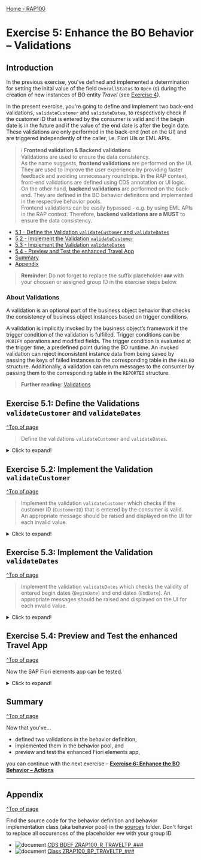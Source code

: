 [Home - RAP100](../../#exercises)

# Exercise 5: Enhance the BO Behavior – Validations 

## Introduction 

In the previous exercise, you've defined and implemented a determination for setting the inital value of the field `OverallStatus` to `Open` (`O`) during the creation of new instances of BO entity _Travel_ (see [Exercise 4](../ex4/readme.md)).

In the present exercise, you're going to define and implement two back-end validations, `validateCustomer` and `validateDates`, to respectively check if the customer ID that is entered by the consumer is valid and if the begin date is in the future and if the value of the end date is after the begin date. These validations are only performed in the back-end (not on the UI) and are triggered independently of the caller, i.e. Fiori UIs or EML APIs.

> ℹ **Frontend validation & Backend validations**     
> Validations are used to ensure the data consistency.   
> As the name suggests, **frontend validations** are performed on the UI. They are used to improve the user experience by providing faster feedback and avoiding unnecessary roundtrips. In the RAP context, front-end validations are defined using CDS annotation or UI logic.  
> On the other hand, **backend validations** are performed on the back-end. They are defined in the BO behavior definitons and implemented in the respective behavior pools.   
> Frontend validations can be easily bypassed - e.g. by using EML APIs in the RAP context. Therefore, **backend validations are a MUST** to ensure the data consistency.

- [5.1 - Define the Validation `validateCustomer` and `validateDates`](#exercise-51-define-the-validations-validatecustomer-and-validatedates)
- [5.2 - Implement the Validation `validateCustomer`](#exercise-52-implement-the-validation-validatecustomer)
- [5.3 - Implement the Validation `validateDates`](#exercise-53-implement-the-validation-validatedates)
- [5.4 - Preview and Test the enhanced Travel App](#exercise-54-preview-and-test-the-enhanced-travel-app)
- [Summary](#summary)  
- [Appendix](#appendix)

> **Reminder**: Do not forget to replace the suffix placeholder **`###`** with your choosen or assigned group ID in the exercise steps below. 

### About Validations

A validation is an optional part of the business object behavior that checks the consistency of business object instances based on trigger conditions. 

A validation is implicitly invoked by the business object’s framework if the trigger condition of the validation is fulfilled. Trigger conditions can be `MODIFY` operations and modified fields. The trigger condition is evaluated at the trigger time, a predefined point during the BO runtime. An invoked validation can reject inconsistent instance data from being saved by passing the keys of failed instances to the corresponding table in the `FAILED` structure. Additionally, a validation can return messages to the consumer by passing them to the corresponding table in the `REPORTED` structure.

> **Further reading**: [Validations](https://help.sap.com/viewer/923180ddb98240829d935862025004d6/Cloud/en-US/171e26c36cca42699976887b4c8a83bf.html)

## Exercise 5.1: Define the Validations `validateCustomer` and `validateDates`
[^Top of page](#)

> Define the validations `validateCustomer` and `validateDates`.  

 <details>
  <summary>Click to expand!</summary>
  
1. Open your behavior definition ![behaviordefinition](images/adt_bdef.png) **`ZRAP100_R_TRAVELTP_###`**  

2. Because empty values will not be accepted for the fields **`CustomerID`**, **`BeginDate`**, and **`EndDate`**, specify them as _mandatory_ field 
   by adding the following code snippet after the determination as shown on the screenshot below.
 
   <pre lang="ABAP">  
    field ( mandatory )
    CustomerID,
    BeginDate,
    EndDate;  
   </pre>   

   Your source code should look like this:   

   <!-- ![validation](images/new18a.png)    -->
   <img src="images/new18a.png" alt="validation" width="60%"> 

3. Define the validations **`validateCustomer`** and **`validateDates`**.
     
   For that, add the following code snippet after the determination as shown on the screenshot below.
   
   <pre lang="ABAP"> 
   validation validateCustomer on save { create; field CustomerID; }
   validation validateDates on save { create; field BeginDate, EndDate; }
   </pre>          

4. In order to have draft instances being checked by validations and determinations being executed before they become active, they have to be specified for the **`draft determine action prepare`** in the behavior definition.
  
   Replace the code line **`draft determine action Prepare;`** with the following code snippet as shown on the screenshot below

   <pre lang="ABAP"> 
   draft determine action Prepare
   {
   validation validateCustomer;
   validation validateDates;    }
   </pre>     
     
   Your source code should look like this: 
   
   <!-- ![validation](images/new18.png) -->
   <img src="images/new18.png" alt="validation" width="60%">       
     
   **Short explanation**:    
   - Validations are always invoked during the save and specified with the keyword `validateCustomer on save`.    
   - `validateCustomer` is a validation with trigger operation `create` and trigger field `CustomerID`.    
   - `validateDates` is a validation with trigger operation `create` and trigger fields `BeginDate` and `EndDate`.            
    
   **ℹ Hint**:    
   > In case a validation should be invoked at every change of the BO entity instance, then the trigger conditions `create`and `update` 
   > must be specified: e.g. `validation validateCustomer on save { create; update; }`
 
5. Save ![save icon](images/adt_save.png) and activate ![activate icon](images/adt_activate.png) the changes.
      
6. Add the appropriate **`FOR VALIDATE ON SAVE`** methods to the local handler class of the behavior pool of the _Travel_ BO entity via quick fix.  
   
   For that, set the cursor on one of the validation names and press **Ctrl+1** to open the **Quick Assist** view and select the entry _**`Add all 2 missing methods of entity zrap100_r_travel_### ...`**_.
   
   As a result, the **`FOR VALIDATE ON SAVE`** methods **`validateCustomer`** and **`validateDates`** will be added to the local handler class `lcl_handler` of the behavior pool of the _Travel_ BO entity ![class icon](images/adt_class.png)`ZRAP100_BP_TRAVELTP_###`.       
   
   <!-- ![Travel BO Behavior Pool](images/new19.png)  -->
   <img src="images/new19.png" alt="validation" width="90%">   

7. Save ![save icon](images/adt_save.png) and activate ![activate icon](images/adt_activate.png) the changes.

> Hint:  
> If you get an error message in the behavior implementation `The entity "ZRAP100_R_TRAVELTP_###" does not have a validation "VALIDATECUSTOMER".` try to activate the behvavior definition once again.  

</details>
  
## Exercise 5.2: Implement the Validation `validateCustomer` 
[^Top of page](#)

> Implement the validation `validateCustomer` which checks if the customer ID (`CustomerID`) that is entered by the consumer is valid.   
> An appropriate message should be raised and displayed on the UI for each invalid value.

 <details>
  <summary>Click to expand!</summary>

1. First, check the interface of the new methods in the declaration part of the local handler class `lcl_handler` of the behavior pool of the _Travel_ BO entity ![class icon](images/adt_class.png)**`ZRAP100_BP_TRAVELTP_###`**. 

   For that, set the cursor on the method name, **`validateCustomer`**, press **F2** to open the **ABAP Element Info** view, and examine the full method interface. 
   
   ![Travel BO Behavior Pool](images/v3.png)  
   
   **Short explanation**:  
   - The addition **`FOR VALIDATE ON SAVE`** indicates that the method provides the implementation of a validation executed on save. Validations are always executed on save.   
   -  Method signature for the validation method:
     - `IMPORTING`parameter **`keys`** - an internal table containing the keys of the instances on which the validation should be performed.
     - Implicit `CHANGING` parameters (aka _implicit response parameters_):  
       - **`failed`**   - table with information for identifying the data set where an error occurred
       - **`reported`** - table with data for instance-specific messages
      
   You can go ahead and implement the validation method.

2. Now implement the method **`validateCustomer`** in the implementation part of the class.
   
    The logic consists of the following main steps:   
    1. Read the travel instance(s) of the transferred keys (**`keys`**) using the EML statement **`READ ENTITIES`**.   
    2. The addition **`FIELDS`** is used to specify the fields to be read. Only **`CustomerID`** is relevant for the present validation.  
       The addition `ALL FIELDS` can be used to read all fields.
    3. The addition **`IN LOCAL MODE`** is used to exclude feature controls and authorization checks.
    4. Read all the transfered (distinct, non-initial) customer IDs and check if they exist.  
    5. Prepare/raise messages for all transferred _travel_ instances with initial and non-existing customer ID (**`CustomerID`**)  
       and set the changing parameter **`reported`**   

   Replace the current method implementation of **`validateCustomer`** with following code snippet and replace all occurrences of the placeholder **`###`** with your group ID. 
   
   You can use the **F1 Help** to get detailed information on the different ABAP and EML statements.  
 
   ```ABAP
   **********************************************************************
   * Validation: Check the validity of the entered customer data
   **********************************************************************
     METHOD validateCustomer.
       "read relevant travel instance data
       READ ENTITIES OF ZRAP100_R_TravelTP_### IN LOCAL MODE
       ENTITY Travel
        FIELDS ( CustomerID )
        WITH CORRESPONDING #( keys )
       RESULT DATA(travels).

       DATA customers TYPE SORTED TABLE OF /dmo/customer WITH UNIQUE KEY customer_id.

       "optimization of DB select: extract distinct non-initial customer IDs
       customers = CORRESPONDING #( travels DISCARDING DUPLICATES MAPPING customer_id = customerID EXCEPT * ).
       DELETE customers WHERE customer_id IS INITIAL.
       IF customers IS NOT INITIAL.

         "check if customer ID exists
         SELECT FROM /dmo/customer FIELDS customer_id
                                   FOR ALL ENTRIES IN @customers
                                   WHERE customer_id = @customers-customer_id
           INTO TABLE @DATA(valid_customers).
       ENDIF.

       "raise msg for non existing and initial customer id
       LOOP AT travels INTO DATA(travel).

         APPEND VALUE #(  %tky                 = travel-%tky
                          %state_area          = 'VALIDATE_CUSTOMER'
                        ) TO reported-travel.

         IF travel-CustomerID IS  INITIAL.
           APPEND VALUE #( %tky = travel-%tky ) TO failed-travel.

           APPEND VALUE #( %tky                = travel-%tky
                           %state_area         = 'VALIDATE_CUSTOMER'
                           %msg                = NEW /dmo/cm_flight_messages(
                                                                   textid   = /dmo/cm_flight_messages=>enter_customer_id
                                                                   severity = if_abap_behv_message=>severity-error )
                           %element-CustomerID = if_abap_behv=>mk-on
                         ) TO reported-travel.

         ELSEIF travel-CustomerID IS NOT INITIAL AND NOT line_exists( valid_customers[ customer_id = travel-CustomerID ] ).
           APPEND VALUE #(  %tky = travel-%tky ) TO failed-travel.

           APPEND VALUE #(  %tky                = travel-%tky
                            %state_area         = 'VALIDATE_CUSTOMER'
                            %msg                = NEW /dmo/cm_flight_messages(
                                                                   customer_id = travel-customerid
                                                                   textid      = /dmo/cm_flight_messages=>customer_unkown
                                                                   severity    = if_abap_behv_message=>severity-error )
                            %element-CustomerID = if_abap_behv=>mk-on
                         ) TO reported-travel.
         ENDIF.

       ENDLOOP.
     ENDMETHOD.      
   ```
  
3. Save ![save icon](images/adt_save.png) and activate ![activate icon](images/adt_activate.png) the changes.

</details>

## Exercise 5.3: Implement the Validation `validateDates` 
[^Top of page](#)

> Implement the validation `validateDates` which checks the validity of entered begin dates (`BeginDate`) and end dates (`EndDate`). 
> An appropriate messages should be raised and displayed on the UI for each invalid value.

 <details>
  <summary>Click to expand!</summary>

1. In your implementation class ![class](images/adt_class.png) **`ZRAP100_BP_TRAVELTP_###`**, replace the current method implementation of **`validateDates`** with following code snippet and replace all occurrences of the placeholder **`###`** with your group ID.

   The main implementation steps are similar to the one of method **`validateCustomer`**. 
 
   This validation is performed on the fields **`BeginDate`** and **`EndDate`**. It checks if the entered begin date (`BeginDate`) is in the future and if the value of the entered end date (`EndDate`) is after the begin date (`BeginDate`).   
 
 ```ABAP
 **********************************************************************
 * Validation: Check the validity of begin and end dates
 **********************************************************************
   METHOD validateDates.

     READ ENTITIES OF ZRAP100_R_TravelTP_### IN LOCAL MODE
       ENTITY Travel
         FIELDS (  BeginDate EndDate TravelID )
         WITH CORRESPONDING #( keys )
       RESULT DATA(travels).

     LOOP AT travels INTO DATA(travel).

       APPEND VALUE #(  %tky               = travel-%tky
                        %state_area        = 'VALIDATE_DATES' ) TO reported-travel.

       IF travel-BeginDate IS INITIAL.
         APPEND VALUE #( %tky = travel-%tky ) TO failed-travel.

         APPEND VALUE #( %tky               = travel-%tky
                         %state_area        = 'VALIDATE_DATES'
                          %msg              = NEW /dmo/cm_flight_messages(
                                                                 textid   = /dmo/cm_flight_messages=>enter_begin_date
                                                                 severity = if_abap_behv_message=>severity-error )
                         %element-BeginDate = if_abap_behv=>mk-on ) TO reported-travel.
       ENDIF.
       IF travel-BeginDate < cl_abap_context_info=>get_system_date( ) AND travel-BeginDate IS NOT INITIAL.
         APPEND VALUE #( %tky               = travel-%tky ) TO failed-travel.

         APPEND VALUE #( %tky               = travel-%tky
                         %state_area        = 'VALIDATE_DATES'
                          %msg              = NEW /dmo/cm_flight_messages(
                                                                 begin_date = travel-BeginDate
                                                                 textid     = /dmo/cm_flight_messages=>begin_date_on_or_bef_sysdate
                                                                 severity   = if_abap_behv_message=>severity-error )
                         %element-BeginDate = if_abap_behv=>mk-on ) TO reported-travel.
       ENDIF.
       IF travel-EndDate IS INITIAL.
         APPEND VALUE #( %tky = travel-%tky ) TO failed-travel.

         APPEND VALUE #( %tky               = travel-%tky
                         %state_area        = 'VALIDATE_DATES'
                          %msg                = NEW /dmo/cm_flight_messages(
                                                                 textid   = /dmo/cm_flight_messages=>enter_end_date
                                                                 severity = if_abap_behv_message=>severity-error )
                         %element-EndDate   = if_abap_behv=>mk-on ) TO reported-travel.
       ENDIF.
       IF travel-EndDate < travel-BeginDate AND travel-BeginDate IS NOT INITIAL
                                            AND travel-EndDate IS NOT INITIAL.
         APPEND VALUE #( %tky = travel-%tky ) TO failed-travel.

         APPEND VALUE #( %tky               = travel-%tky
                         %state_area        = 'VALIDATE_DATES'
                         %msg               = NEW /dmo/cm_flight_messages(
                                                                 textid     = /dmo/cm_flight_messages=>begin_date_bef_end_date
                                                                 begin_date = travel-BeginDate
                                                                 end_date   = travel-EndDate
                                                                 severity   = if_abap_behv_message=>severity-error )
                         %element-BeginDate = if_abap_behv=>mk-on
                         %element-EndDate   = if_abap_behv=>mk-on ) TO reported-travel.
       ENDIF.
     ENDLOOP.

   ENDMETHOD. 
 ``` 
 
 <!-- 
 ```ABAP 
 **********************************************************************
 * Validation: Check the validity of begin and end dates
 **********************************************************************
   METHOD validateDates.
     READ ENTITIES OF ZRAP100_R_TravelTP_### IN LOCAL MODE
       ENTITY travel
         FIELDS ( BeginDate EndDate )
         WITH CORRESPONDING #( keys )
       RESULT DATA(lt_travel_result).

     LOOP AT lt_travel_result INTO DATA(ls_travel_result).

       IF ls_travel_result-EndDate < ls_travel_result-BeginDate.  "if end_date is before begin_date

         APPEND VALUE #( %key        = ls_travel_result-%key
                         travelID    = ls_travel_result-TravelID ) TO failed-travel.

         APPEND VALUE #( %key = ls_travel_result-%key
                         %msg     = new_message( id       = /dmo/cx_flight_legacy=>end_date_before_begin_date-msgid
                                                 number   = /dmo/cx_flight_legacy=>end_date_before_begin_date-msgno
                                                 v1       = ls_travel_result-BeginDate
                                                 v2       = ls_travel_result-EndDate
                                                 v3       = ls_travel_result-TravelID
                                                 severity = if_abap_behv_message=>severity-error )
                         %element-BeginDate = if_abap_behv=>mk-on
                         %element-EndDate   = if_abap_behv=>mk-on ) TO reported-travel.

       ELSEIF ls_travel_result-BeginDate < cl_abap_context_info=>get_system_date( ).  "begin_date must be in the future

         APPEND VALUE #( %key       = ls_travel_result-%key
                         travelID   = ls_travel_result-TravelID ) TO failed-travel.

         APPEND VALUE #( %key = ls_travel_result-%key
                         %msg = new_message( id       = /dmo/cx_flight_legacy=>begin_date_before_system_date-msgid
                                             number   = /dmo/cx_flight_legacy=>begin_date_before_system_date-msgno
                                             severity = if_abap_behv_message=>severity-error )
                         %element-BeginDate = if_abap_behv=>mk-on
                         %element-EndDate   = if_abap_behv=>mk-on ) TO reported-travel.
       ENDIF.
     ENDLOOP.
   ENDMETHOD.
 ```
 -->
 
2. Save ![save icon](images/adt_save.png) and activate ![activate icon](images/adt_activate.png) the changes.

</details>

## Exercise 5.4: Preview and Test the enhanced Travel App
[^Top of page](#)

Now the SAP Fiori elements app can be tested. 

 <details>
  <summary>Click to expand!</summary>

You can either refresh your application in the browser using **F5** if the browser is still open - or go to your service binding **`ZRAP100_UI_TRAVEL_O4_###`** and start the Fiori elements App preview for the **`Travel`** entity set.

1. Click **Create** to create a new entry.

2. Select an `Sunshine Travel (70001)` as Agency ID, select a customer by starting to add a name `Theresia`, Nov 20, 2022 as starting date and Nov 15, 2022 as end date. The draft will be updated.

    <!-- ![Preview](images/preview3.png) --Y
    <img src="images/preview3.png" alt="Preview" width="90%">        
     
3. Now click **Create**. You should get following error messages displayed:  
   *Begin Date 11/20/2022 must not be after End Date 11/16/2022* .

    <!-- ![Preview](images/preview4.png)  -->
    <img src="images/preview3.png" alt="Preview" width="90%">     

    ![Preview](images/preview5.png)
       
</details>

## Summary 
[^Top of page](#)

Now that you've... 
- defined two validations in the behavior definition, 
- implemented them in the behavior pool, and
- preview and test the enhanced Fiori elements app,

you can continue with the next exercise – **[Exercise 6: Enhance the BO Behavior – Actions](../ex6/readme.md)**

---

## Appendix
[^Top of page](#)

Find the source code for the behavior definition and behavior implementation class (aka behavior pool) in the [sources](sources) folder. Don't forget to replace all occurences of the placeholder `###` with your group ID.

- ![document](images/doc.png) [CDS BDEF ZRAP100_R_TRAVELTP_###](sources/EX5_BDEF_ZRAP100_R_TRAVELTP.txt)
- ![document](images/doc.png) [Class ZRAP100_BP_TRAVELTP_###](sources/EX5_CLASS_ZRAP100_BP_TRAVELTP.txt)

